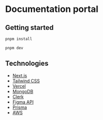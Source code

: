 # Documentation portal

## Getting started

```bash
pnpm install

pnpm dev
```

## Technologies

- [Next.js](https://nextjs.org/)
- [Tailwind CSS](https://tailwindcss.com/)
- [Vercel](https://vercel.com/)
- [MongoDB](https://www.mongodb.com/)
- [Clerk](https://clerk.com/)
- [Figma API](https://www.figma.com/developers/api)
- [Prisma](https://www.prisma.io/)
- [AWS](https://aws.amazon.com/)
